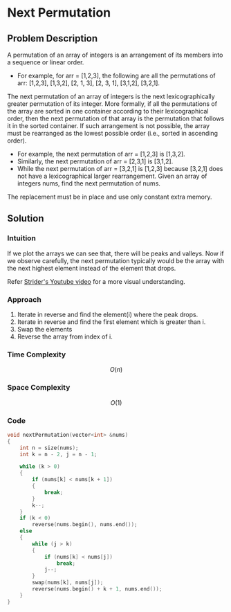 # Next Permutation

## Problem Description

A permutation of an array of integers is an arrangement of its members into a sequence or linear order.

-   For example, for arr = [1,2,3], the following are all the permutations of arr: [1,2,3], [1,3,2], [2, 1, 3], [2, 3, 1], [3,1,2], [3,2,1].

The next permutation of an array of integers is the next lexicographically greater permutation of its integer. More formally, if all the permutations of the array are sorted in one container according to their lexicographical order, then the next permutation of that array is the permutation that follows it in the sorted container. If such arrangement is not possible, the array must be rearranged as the lowest possible order (i.e., sorted in ascending order).

-   For example, the next permutation of arr = [1,2,3] is [1,3,2].
-   Similarly, the next permutation of arr = [2,3,1] is [3,1,2].
-   While the next permutation of arr = [3,2,1] is [1,2,3] because [3,2,1] does not have a lexicographical larger rearrangement.
    Given an array of integers nums, find the next permutation of nums.

The replacement must be in place and use only constant extra memory.

## Solution

### Intuition

If we plot the arrays we can see that, there will be peaks and valleys. Now if we observe carefully, the next permutation typically would be the array with the next highest element instead of the element that drops.

Refer [Strider's Youtube video](https://www.youtube.com/watch?v=LuLCLgMElus&list=PLgUwDviBIf0rPG3Ictpu74YWBQ1CaBkm2&index=9) for a more visual understanding.

### Approach

1. Iterate in reverse and find the element(i) where the peak drops.
2. Iterate in reverse and find the first element which is greater than i.
3. Swap the elements
4. Reverse the array from index of i.

### Time Complexity

$$O(n)$$

### Space Complexity

$$O(1)$$

### Code

```C++
void nextPermutation(vector<int> &nums)
{
    int n = size(nums);
    int k = n - 2, j = n - 1;

    while (k > 0)
    {
        if (nums[k] < nums[k + 1])
        {
            break;
        }
        k--;
    }
    if (k < 0)
        reverse(nums.begin(), nums.end());
    else
    {
        while (j > k)
        {
            if (nums[k] < nums[j])
                break;
            j--;
        }
        swap(nums[k], nums[j]);
        reverse(nums.begin() + k + 1, nums.end());
    }
}
```

